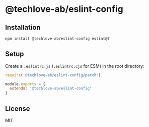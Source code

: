 # @techlove-ab/eslint-config

## Installation
```bash
npm install @techlove-ab/eslint-config eslint@7
```

## Setup
Create a `.eslintrc.js` (`.eslintrc.cjs` for ESM) in the root directory:

```javascript
require('@techlove-ab/eslint-config/patch')

module.exports = {
  extends: '@techlove-ab/eslint-config'
}
```

## License

MIT

